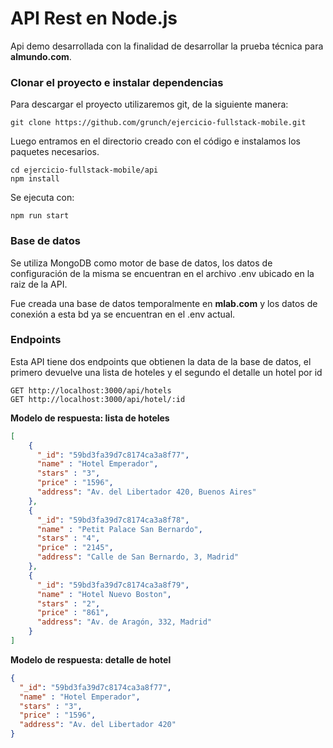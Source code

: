 # API Rest en Node.js

Api demo desarrollada con la finalidad de desarrollar la prueba técnica para **almundo.com**.

### Clonar el proyecto e instalar dependencias

Para descargar el proyecto utilizaremos git, de la siguiente manera:

    git clone https://github.com/grunch/ejercicio-fullstack-mobile.git

Luego entramos en el directorio creado con el código e instalamos los paquetes necesarios.

    cd ejercicio-fullstack-mobile/api
    npm install

Se ejecuta con:

    npm run start

### Base de datos

Se utiliza MongoDB como motor de base de datos, los datos de configuración de la misma se encuentran en el archivo .env ubicado en la raiz de la API.

Fue creada una base de datos temporalmente en **mlab.com** y los datos de conexión a esta bd ya se encuentran en el .env actual.

### Endpoints

Esta API tiene dos endpoints que obtienen la data de la base de datos, el primero devuelve una lista de hoteles y el segundo el detalle un hotel por id

    GET http://localhost:3000/api/hotels
    GET http://localhost:3000/api/hotel/:id

**Modelo de respuesta: lista de hoteles**
```json
[
	{
      "_id": "59bd3fa39d7c8174ca3a8f77",
      "name" : "Hotel Emperador",
      "stars" : "3",
      "price" : "1596",
      "address": "Av. del Libertador 420, Buenos Aires"
	},
	{
      "_id": "59bd3fa39d7c8174ca3a8f78",
      "name" : "Petit Palace San Bernardo",
      "stars" : "4",
      "price" : "2145",
      "address": "Calle de San Bernardo, 3, Madrid"
	},
	{
      "_id": "59bd3fa39d7c8174ca3a8f79",
      "name" : "Hotel Nuevo Boston",
      "stars" : "2",
      "price" : "861",
      "address": "Av. de Aragón, 332, Madrid"
	}
]
```

**Modelo de respuesta: detalle de hotel**
```json
{
  "_id": "59bd3fa39d7c8174ca3a8f77",
  "name" : "Hotel Emperador",
  "stars" : "3",
  "price" : "1596",
  "address": "Av. del Libertador 420"
}
```
